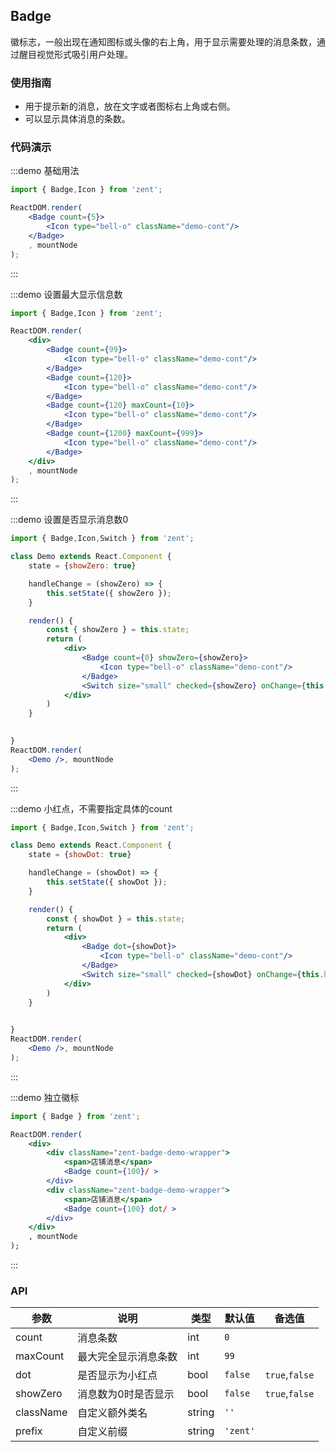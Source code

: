 ## Badge

徽标志，一般出现在通知图标或头像的右上角，用于显示需要处理的消息条数，通过醒目视觉形式吸引用户处理。

### 使用指南

-  用于提示新的消息，放在文字或者图标右上角或右侧。
-  可以显示具体消息的条数。

### 代码演示

:::demo 基础用法
```jsx
import { Badge,Icon } from 'zent';

ReactDOM.render(
	<Badge count={5}>
		<Icon type="bell-o" className="demo-cont"/>
	</Badge>
	, mountNode
);
```
:::

:::demo 设置最大显示信息数
```jsx
import { Badge,Icon } from 'zent';

ReactDOM.render(
	<div>
		<Badge count={99}>
			<Icon type="bell-o" className="demo-cont"/>
		</Badge>
		<Badge count={120}>
			<Icon type="bell-o" className="demo-cont"/>
		</Badge>
		<Badge count={120} maxCount={10}>
			<Icon type="bell-o" className="demo-cont"/>
		</Badge>
		<Badge count={1200} maxCount={999}>
			<Icon type="bell-o" className="demo-cont"/>
		</Badge>
	</div>
	, mountNode
);
```
:::

:::demo 设置是否显示消息数0
```jsx
import { Badge,Icon,Switch } from 'zent';

class Demo extends React.Component {
	state = {showZero: true}

	handleChange = (showZero) => {
		this.setState({ showZero });
	}

	render() {
		const { showZero } = this.state;
		return (
			<div>
				<Badge count={0} showZero={showZero}>
					<Icon type="bell-o" className="demo-cont"/>
				</Badge>
				<Switch size="small" checked={showZero} onChange={this.handleChange} />
			</div>
		)
	}

	
}
ReactDOM.render(
	<Demo />, mountNode
);
```
:::

:::demo 小红点，不需要指定具体的count
```jsx
import { Badge,Icon,Switch } from 'zent';

class Demo extends React.Component {
	state = {showDot: true}

	handleChange = (showDot) => {
		this.setState({ showDot });
	}

	render() {
		const { showDot } = this.state;
		return (
			<div>
				<Badge dot={showDot}>
					<Icon type="bell-o" className="demo-cont"/>
				</Badge>
				<Switch size="small" checked={showDot} onChange={this.handleChange} />
			</div>
		)
	}

	
}
ReactDOM.render(
	<Demo />, mountNode
);
```
:::

:::demo 独立徽标
```jsx
import { Badge } from 'zent';

ReactDOM.render(
	<div>
		<div className="zent-badge-demo-wrapper">
			<span>店铺消息</span>
			<Badge count={100}/ >
		</div>
		<div className="zent-badge-demo-wrapper">
			<span>店铺消息</span>
			<Badge count={100} dot/ >
		</div>
	</div>
	, mountNode
);
```
:::



### API

| 参数     |   说明             | 类型     | 默认值        | 备选值            |
| ---------| ----------------- | ------  | -------------|----------------- |
| count    | 消息条数            | int     | `0`          |                  |
| maxCount | 最大完全显示消息条数  | int     | `99`         |                  |
| dot      | 是否显示为小红点     | bool    | `false`      | `true`,`false`   |
| showZero | 消息数为0时是否显示  | bool     | `false`      | `true`,`false`  |
| className| 自定义额外类名      | string   | `''`         |                  |
| prefix   | 自定义前缀          | string   | `'zent'`    |                  |


<style>
.zent-badge .demo-cont {
	width: 40px;
	height: 40px;
	line-height: 40px;
	border-radius: 20px;
	background: #38f;
	color: #fff;
	font-size: 20px;
}
.zent-badge {
	margin-right: 30px;
}
.zent-badge-demo-wrapper {
	display: flex;
	align-items: center;
}
</style>
